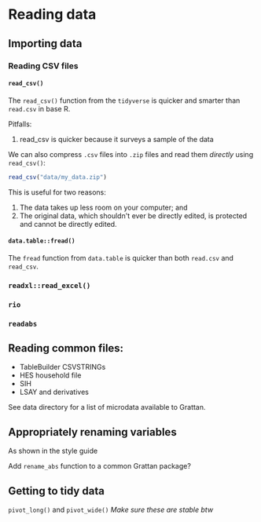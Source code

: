 # Reading data

## Importing data

### Reading CSV files

#### `read_csv()`

The `read_csv()` function from the `tidyverse` is quicker and smarter than `read.csv` in base R. 

Pitfalls:
1. read_csv is quicker because it surveys a sample of the data

We can also compress `.csv` files into `.zip` files and read them _directly_ using `read_csv()`:


```r
read_csv("data/my_data.zip")
```

This is useful for two reasons: 

1. The data takes up less room on your computer; and
2. The original data, which shouldn't ever be directly edited, is protected and cannot be directly edited.

#### `data.table::fread()`

The `fread` function from `data.table` is quicker than both `read.csv` and `read_csv`. 



### `readxl::read_excel()`

### `rio` 

### `readabs`



## Reading common files:

- TableBuilder CSVSTRINGs
- HES household file
- SIH
- LSAY and derivatives

See data directory for a list of microdata available to Grattan.



## Appropriately renaming variables

As shown in the style guide

Add `rename_abs` function to a common Grattan package?


## Getting to tidy data

`pivot_long()` and `pivot_wide()`
_Make sure these are stable btw_


